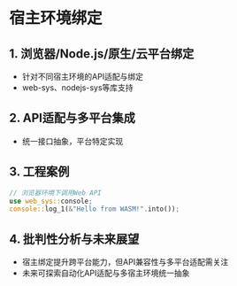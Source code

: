 # 宿主环境绑定

## 1. 浏览器/Node.js/原生/云平台绑定

- 针对不同宿主环境的API适配与绑定
- web-sys、nodejs-sys等库支持

## 2. API适配与多平台集成

- 统一接口抽象，平台特定实现

## 3. 工程案例

```rust
// 浏览器环境下调用Web API
use web_sys::console;
console::log_1(&"Hello from WASM!".into());
```

## 4. 批判性分析与未来展望

- 宿主绑定提升跨平台能力，但API兼容性与多平台适配需关注
- 未来可探索自动化API适配与多宿主环境统一抽象
